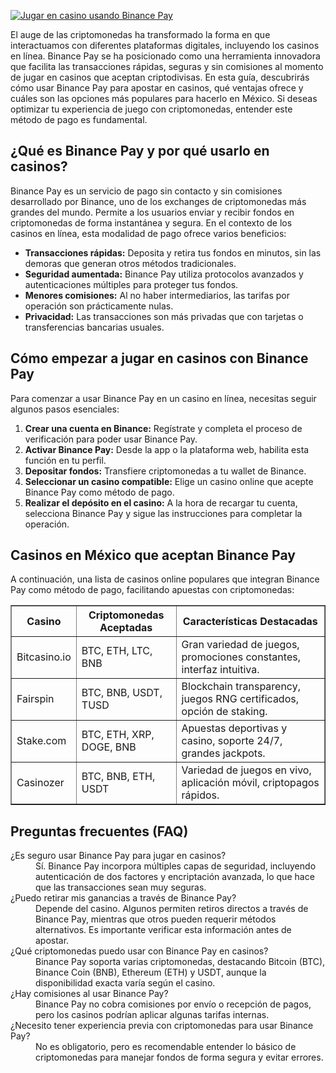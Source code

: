 [![Jugar en casino usando Binance Pay](https://123-caf.pages.dev/gitsignup.png)](https://vrmoo.ru/Bt82HjjY)

<p>El auge de las criptomonedas ha transformado la forma en que interactuamos con diferentes plataformas digitales, incluyendo los casinos en línea. Binance Pay se ha posicionado como una herramienta innovadora que facilita las transacciones rápidas, seguras y sin comisiones al momento de jugar en casinos que aceptan criptodivisas. En esta guía, descubrirás cómo usar Binance Pay para apostar en casinos, qué ventajas ofrece y cuáles son las opciones más populares para hacerlo en México. Si deseas optimizar tu experiencia de juego con criptomonedas, entender este método de pago es fundamental.</p>  <h2>¿Qué es Binance Pay y por qué usarlo en casinos?</h2> <p>Binance Pay es un servicio de pago sin contacto y sin comisiones desarrollado por Binance, uno de los exchanges de criptomonedas más grandes del mundo. Permite a los usuarios enviar y recibir fondos en criptomonedas de forma instantánea y segura. En el contexto de los casinos en línea, esta modalidad de pago ofrece varios beneficios:</p> <ul>   <li><strong>Transacciones rápidas:</strong> Deposita y retira tus fondos en minutos, sin las demoras que generan otros métodos tradicionales.</li>   <li><strong>Seguridad aumentada:</strong> Binance Pay utiliza protocolos avanzados y autenticaciones múltiples para proteger tus fondos.</li>   <li><strong>Menores comisiones:</strong> Al no haber intermediarios, las tarifas por operación son prácticamente nulas.</li>   <li><strong>Privacidad:</strong> Las transacciones son más privadas que con tarjetas o transferencias bancarias usuales.</li> </ul>  <h2>Cómo empezar a jugar en casinos con Binance Pay</h2> <p>Para comenzar a usar Binance Pay en un casino en línea, necesitas seguir algunos pasos esenciales:</p> <ol>   <li><strong>Crear una cuenta en Binance:</strong> Regístrate y completa el proceso de verificación para poder usar Binance Pay.</li>   <li><strong>Activar Binance Pay:</strong> Desde la app o la plataforma web, habilita esta función en tu perfil.</li>   <li><strong>Depositar fondos:</strong> Transfiere criptomonedas a tu wallet de Binance.</li>   <li><strong>Seleccionar un casino compatible:</strong> Elige un casino online que acepte Binance Pay como método de pago.</li>   <li><strong>Realizar el depósito en el casino:</strong> A la hora de recargar tu cuenta, selecciona Binance Pay y sigue las instrucciones para completar la operación.</li> </ol>  <h2>Casinos en México que aceptan Binance Pay</h2> <p>A continuación, una lista de casinos online populares que integran Binance Pay como método de pago, facilitando apuestas con criptomonedas:</p> <table border="1" cellpadding="5" cellspacing="0">   <thead>     <tr>       <th>Casino</th>       <th>Criptomonedas Aceptadas</th>       <th>Características Destacadas</th>     </tr>   </thead>   <tbody>     <tr>       <td>Bitcasino.io</td>       <td>BTC, ETH, LTC, BNB</td>       <td>Gran variedad de juegos, promociones constantes, interfaz intuitiva.</td>     </tr>     <tr>       <td>Fairspin</td>       <td>BTC, BNB, USDT, TUSD</td>       <td>Blockchain transparency, juegos RNG certificados, opción de staking.</td>     </tr>     <tr>       <td>Stake.com</td>       <td>BTC, ETH, XRP, DOGE, BNB</td>       <td>Apuestas deportivas y casino, soporte 24/7, grandes jackpots.</td>     </tr>     <tr>       <td>Casinozer</td>       <td>BTC, BNB, ETH, USDT</td>       <td>Variedad de juegos en vivo, aplicación móvil, criptopagos rápidos.</td>     </tr>   </tbody> </table>  <h2>Preguntas frecuentes (FAQ)</h2> <dl>   <dt>¿Es seguro usar Binance Pay para jugar en casinos?</dt>   <dd>Sí. Binance Pay incorpora múltiples capas de seguridad, incluyendo autenticación de dos factores y encriptación avanzada, lo que hace que las transacciones sean muy seguras.</dd>    <dt>¿Puedo retirar mis ganancias a través de Binance Pay?</dt>   <dd>Depende del casino. Algunos permiten retiros directos a través de Binance Pay, mientras que otros pueden requerir métodos alternativos. Es importante verificar esta información antes de apostar.</dd>    <dt>¿Qué criptomonedas puedo usar con Binance Pay en casinos?</dt>   <dd>Binance Pay soporta varias criptomonedas, destacando Bitcoin (BTC), Binance Coin (BNB), Ethereum (ETH) y USDT, aunque la disponibilidad exacta varía según el casino.</dd>    <dt>¿Hay comisiones al usar Binance Pay?</dt>   <dd>Binance Pay no cobra comisiones por envío o recepción de pagos, pero los casinos podrían aplicar algunas tarifas internas.</dd>    <dt>¿Necesito tener experiencia previa con criptomonedas para usar Binance Pay?</dt>   <dd>No es obligatorio, pero es recomendable entender lo básico de criptomonedas para manejar fondos de forma segura y evitar errores.</dd> </dl>